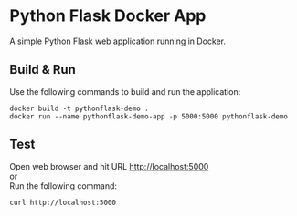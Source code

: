 # Python Flask Docker App
A simple Python Flask web application running in Docker.

## Build & Run
Use the following commands to build and run the application:
```
docker build -t pythonflask-demo .
docker run --name pythonflask-demo-app -p 5000:5000 pythonflask-demo
```

## Test
Open web browser and hit URL [http://localhost:5000](http://localhost:5000)  
or  
Run the following command:
```
curl http://localhost:5000
```